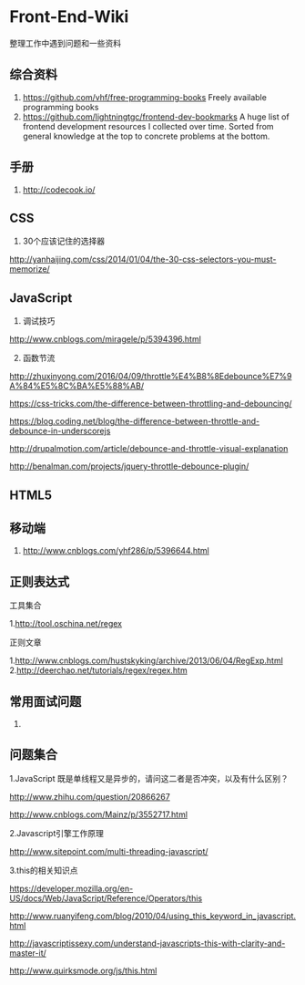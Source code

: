 Front-End-Wiki
==============

整理工作中遇到问题和一些资料

## 综合资料

1. https://github.com/vhf/free-programming-books   Freely available programming books
2. https://github.com/lightningtgc/frontend-dev-bookmarks   A huge list of frontend development resources I collected over time. Sorted from general knowledge at the top to concrete problems at the bottom.

## 手册
1. http://codecook.io/


## CSS
1. 30个应该记住的选择器

http://yanhaijing.com/css/2014/01/04/the-30-css-selectors-you-must-memorize/

## JavaScript

1. 调试技巧

http://www.cnblogs.com/miragele/p/5394396.html

2. 函数节流

http://zhuxinyong.com/2016/04/09/throttle%E4%B8%8Edebounce%E7%9A%84%E5%8C%BA%E5%88%AB/

https://css-tricks.com/the-difference-between-throttling-and-debouncing/

https://blog.coding.net/blog/the-difference-between-throttle-and-debounce-in-underscorejs

http://drupalmotion.com/article/debounce-and-throttle-visual-explanation

http://benalman.com/projects/jquery-throttle-debounce-plugin/




## HTML5

## 移动端

1. http://www.cnblogs.com/yhf286/p/5396644.html

## 正则表达式

工具集合

1.http://tool.oschina.net/regex

正则文章

1.http://www.cnblogs.com/hustskyking/archive/2013/06/04/RegExp.html
2.http://deerchao.net/tutorials/regex/regex.htm

## 常用面试问题
1. 


## 问题集合

1.JavaScript 既是单线程又是异步的，请问这二者是否冲突，以及有什么区别？ 

http://www.zhihu.com/question/20866267

http://www.cnblogs.com/Mainz/p/3552717.html


2.Javascript引擎工作原理

http://www.sitepoint.com/multi-threading-javascript/


3.this的相关知识点

https://developer.mozilla.org/en-US/docs/Web/JavaScript/Reference/Operators/this

http://www.ruanyifeng.com/blog/2010/04/using_this_keyword_in_javascript.html

http://javascriptissexy.com/understand-javascripts-this-with-clarity-and-master-it/

http://www.quirksmode.org/js/this.html








